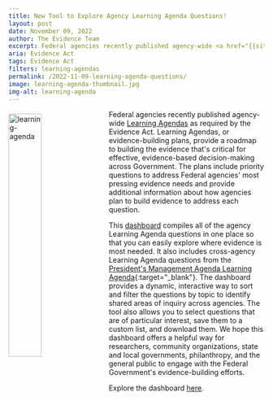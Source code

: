 ```yaml
---
title: New Tool to Explore Agency Learning Agenda Questions!
layout: post
date: November 09, 2022
author: The Evidence Team
excerpt: Federal agencies recently published agency-wide <a href="{{site.baseurl}}/evidence-plans/learning-agenda/">Learning Agendas</a> as required by the Evidence Act. Learning Agendas, or evidence-building plans, provide a roadmap to building the evidence that's critical for effective, evidence-based decision-making across Government.
aria: Evidence Act
tags: Evidence Act
filters: learning-agendas
permalink: /2022-11-09-learning-agenda-questions/
image: learning-agenda-thumbnail.jpg
img-alt: learning-agenda
---
```


<img src="{{site.baseurl}}/assets/images/blog/learning-agenda.jpg" alt="learning-agenda" style="float:left; width:36%; height:35%; margin-right:1rem; margin-top:0.4rem">

Federal agencies recently published agency-wide [Learning Agendas]({{site.baseurl}}/evidence-plans/learning-agenda/) as required by the Evidence Act. Learning Agendas, or evidence-building plans, provide a roadmap to building the evidence that's critical for effective, evidence-based decision-making across Government. The plans include priority questions to address Federal agencies' most pressing evidence needs and provide additional information about how agencies plan to build evidence to address each question.

This [dashboard]({{site.baseurl}}/learning-agenda-questions-dashboard/) compiles all of the agency Learning Agenda questions in one place so that you can easily explore where evidence is most needed. It also includes cross-agency Learning Agenda questions from the [President's Management Agenda Learning Agenda](https://www.performance.gov/pma/learning-agenda/){:target="_blank"}. The dashboard provides a dynamic, interactive way to sort and filter the questions by topic to identify shared areas of inquiry across agencies. The tool also allows you to select questions that are of particular interest, save them to a custom list, and download them.  We hope this dashboard offers a helpful way for researchers, community organizations, state and local governments, philanthropy, and the general public to engage with the Federal Government's evidence-building efforts. 

Explore the dashboard [here]({{site.baseurl}}/learning-agenda-questions-dashboard/).